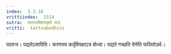 ```yaml
---
index:  3.3.16
vrittiindex:  1514
sutra:  पदरुजविशस्पृशो घञ्
vritti:  tattvabodhini 
---
```


पदरुज। पद्यतेऽसाविति। करणस्य कर्तृविवक्षाऽत्र बोध्या। पद्यते गच्छति येनेति फलितोऽर्थः। 

